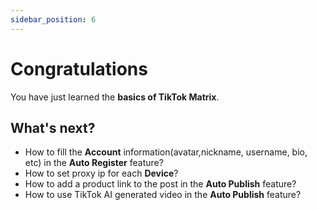 ```yaml
---
sidebar_position: 6
---
```


# Congratulations

You have just learned the **basics of TikTok Matrix**.

## What's next?

- How to fill the **Account** information(avatar,nickname, username, bio, etc) in the **Auto Register** feature?
- How to set proxy ip for each **Device**?
- How to add a product link to the post in the **Auto Publish** feature?
- How to use TikTok AI generated video in the **Auto Publish** feature?
